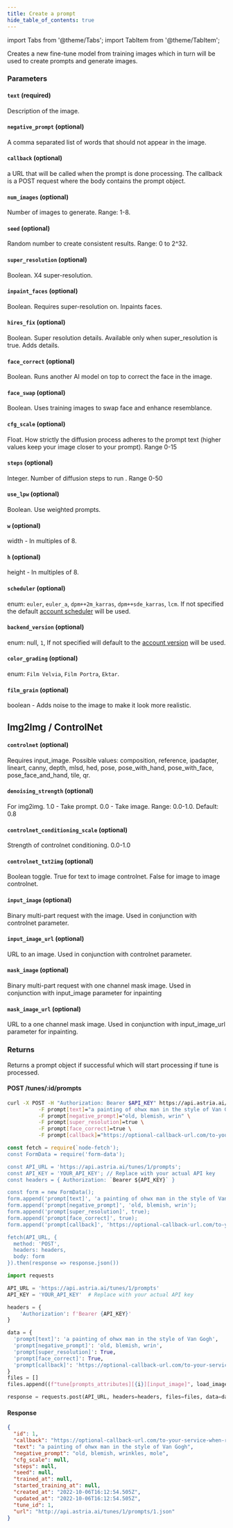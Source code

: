```yaml
---
title: Create a prompt
hide_table_of_contents: true
---
```


import Tabs from '@theme/Tabs';
import TabItem from '@theme/TabItem';

<div className="api-method">
<div>

Creates a new fine-tune model from training images which in turn will be used to create prompts and generate images.

### Parameters

#### `text` (required) 
Description of the image.

#### `negative_prompt` (optional) 
A comma separated list of words that should not appear in the image.

#### `callback` (optional) 
a URL that will be called when the prompt is done processing. The callback is a POST request where the body contains the prompt object.

#### `num_images` (optional) 
Number of images to generate. Range: 1-8.

#### `seed` (optional) 
Random number to create consistent results. Range: 0 to 2^32.

#### `super_resolution` (optional) 
Boolean. X4 super-resolution.

#### `inpaint_faces` (optional) 
Boolean. Requires super-resolution on. Inpaints faces.

#### `hires_fix` (optional) 
Boolean. Super resolution details. Available only when super_resolution is true. Adds details.

#### `face_correct` (optional) 
Boolean. Runs another AI model on top to correct the face in the image.

#### `face_swap` (optional) 
Boolean. Uses training images to swap face and enhance resemblance.

#### `cfg_scale` (optional) 
Float. How strictly the diffusion process adheres to the prompt text (higher values keep your image closer to your prompt). Range 0-15

#### `steps` (optional) 
Integer. Number of diffusion steps to run . Range 0-50

#### `use_lpw` (optional) 
Boolean. Use weighted prompts.

#### `w` (optional) 
width - In multiples of 8.

#### `h` (optional) 
height - In multiples of 8.

#### `scheduler` (optional) 
enum: `euler`, `euler_a`, `dpm++2m_karras`, `dpm++sde_karras`, `lcm`. If not specified the default [account scheduler](https://www.astria.ai/users/edit) will be used.

#### `backend_version` (optional) 
enum: null, `1`, If not specified will default to the [account version](https://www.astria.ai/users/edit) will be used.

#### `color_grading` (optional) 
enum: `Film Velvia`, `Film Portra`, `Ektar`.

#### `film_grain` (optional)
boolean - Adds noise to the image to make it look more realistic.

## Img2Img / ControlNet

#### `controlnet` (optional) 
Requires input_image. Possible values: composition, reference, ipadapter, lineart, canny, depth, mlsd, hed, pose, pose_with_hand, pose_with_face, pose_face_and_hand, tile, qr.

#### `denoising_strength` (optional)
For img2img. 1.0 - Take prompt. 0.0 - Take image. Range: 0.0-1.0. Default: 0.8

#### `controlnet_conditioning_scale` (optional) 
Strength of controlnet conditioning. 0.0-1.0

#### `controlnet_txt2img` (optional) 
Boolean toggle. True for text to image controlnet. False for image to image controlnet.

#### `input_image` (optional) 
Binary multi-part request with the image. Used in conjunction with controlnet parameter.

#### `input_image_url` (optional) 
URL to an image. Used in conjunction with controlnet parameter.

#### `mask_image` (optional) 
Binary multi-part request with one channel mask image. Used in conjunction with input_image parameter for inpainting

#### `mask_image_url` (optional) 
URL to a one channel mask image. Used in conjunction with input_image_url parameter for inpainting.

### Returns

Returns a prompt object if successful which will start processing if tune is processed.

</div>

<div>

#### POST /tunes/:id/prompts

<Tabs groupId="lang">
  <TabItem value="curl" label="cURL" default>

```bash showLineNumbers
curl -X POST -H "Authorization: Bearer $API_KEY" https://api.astria.ai/tunes/1/prompts \
          -F prompt[text]="a painting of ohwx man in the style of Van Gogh" \
          -F prompt[negative_prompt]="old, blemish, wrin" \
          -F prompt[super_resolution]=true \
          -F prompt[face_correct]=true \
          -F prompt[callback]="https://optional-callback-url.com/to-your-service-when-ready?prompt_id=1" 
```
  </TabItem>
  <TabItem value="javascript" label="Node.js">

```javascript
const fetch = require(`node-fetch');
const FormData = require('form-data');

const API_URL = 'https://api.astria.ai/tunes/1/prompts';
const API_KEY = 'YOUR_API_KEY'; // Replace with your actual API key
const headers = { Authorization: `Bearer ${API_KEY}` }

const form = new FormData();
form.append('prompt[text]', 'a painting of ohwx man in the style of Van Gogh');
form.append('prompt[negative_prompt]', 'old, blemish, wrin');
form.append('prompt[super_resolution]', true);
form.append('prompt[face_correct]', true);
form.append('prompt[callback]', 'https://optional-callback-url.com/to-your-service-when-ready?prompt_id=1');

fetch(API_URL, {
  method: 'POST',
  headers: headers,
  body: form
}).then(response => response.json())


```
  </TabItem>
  <TabItem value="python" label="Python">

```python
import requests

API_URL = 'https://api.astria.ai/tunes/1/prompts'
API_KEY = 'YOUR_API_KEY'  # Replace with your actual API key

headers = {
    'Authorization': f'Bearer {API_KEY}'
}

data = {
  'prompt[text]': 'a painting of ohwx man in the style of Van Gogh',
  'prompt[negative_prompt]': 'old, blemish, wrin',
  'prompt[super_resolution]': True,
  'prompt[face_correct]': True,
  'prompt[callback]': 'https://optional-callback-url.com/to-your-service-when-ready?prompt_id=1'
}
files = []
files.append((f"tune[prompts_attributes][{i}][input_image]", load_image(prompt['input_image'])))

response = requests.post(API_URL, headers=headers, files=files, data=data)
```
  </TabItem>
</Tabs>

#### Response

```json
{
  "id": 1,
  "callback": "https://optional-callback-url.com/to-your-service-when-ready?prompt_id=1",
  "text": "a painting of ohwx man in the style of Van Gogh",
  "negative_prompt": "old, blemish, wrinkles, mole",
  "cfg_scale": null,
  "steps": null,
  "seed": null,
  "trained_at": null,
  "started_training_at": null,
  "created_at": "2022-10-06T16:12:54.505Z",
  "updated_at": "2022-10-06T16:12:54.505Z",
  "tune_id": 1,
  "url": "http://api.astria.ai/tunes/1/prompts/1.json"
}
```
</div>
</div>

